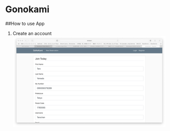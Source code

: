 # Gonokami
##How to use App
1. Create an account
![GitHub Logo](/images/Pic_github/1_Create_account_2.png)
